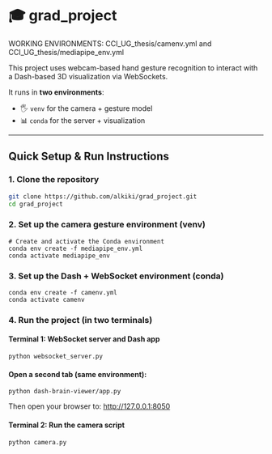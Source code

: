 # 🎓 grad_project

WORKING ENVIRONMENTS: CCI_UG_thesis/camenv.yml and CCI_UG_thesis/mediapipe_env.yml

This project uses webcam-based hand gesture recognition to interact with a Dash-based 3D visualization via WebSockets.

It runs in **two environments**:
- 🖐️ `venv` for the camera + gesture model
- 📊 `conda` for the server + visualization

---

## Quick Setup & Run Instructions

###  1. Clone the repository

```bash
git clone https://github.com/alkiki/grad_project.git
cd grad_project
```
### 2. Set up the camera gesture environment (venv)
```
# Create and activate the Conda environment
conda env create -f mediapipe_env.yml
conda activate mediapipe_env
```
### 3. Set up the Dash + WebSocket environment (conda)
```# Create and activate the Conda environment
conda env create -f camenv.yml
conda activate camenv
```
### 4. Run the project (in two terminals)
#### Terminal 1: WebSocket server and Dash app
```conda activate dashenv
python websocket_server.py
```
#### Open a second tab (same environment):
```conda activate dashenv
python dash-brain-viewer/app.py
```
Then open your browser to:
http://127.0.0.1:8050

#### Terminal 2: Run the camera script
```source camenv/bin/activate           # On Windows: camenv\Scripts\activate
python camera.py
```


